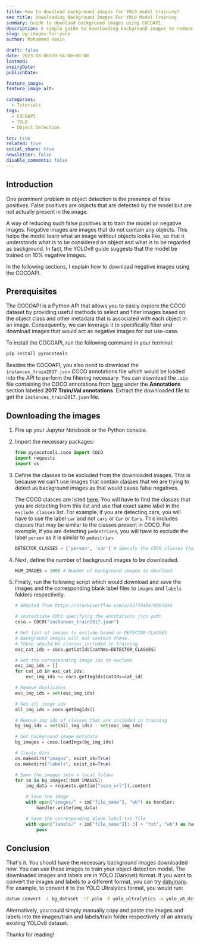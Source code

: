 ```yaml
---
title: How to download background images for YOLO model training?
seo_title: Downloading Background Images For YOLO Model Training
summary: Guide to download background images using COCOAPI.
description: A simple guide to downloading background images to reduce false positives in object detection models.
slug: bg-images-for-yolo
author: Mohammed Yasin

draft: false
date: 2023-08-06T09:54:00+08:00
lastmod:
expiryDate: 
publishDate: 

feature_image: 
feature_image_alt: 

categories:
  - Tutorials
tags:
  - COCOAPI
  - YOLO
  - Object Detection

toc: true
related: true
social_share: true
newsletter: false
disable_comments: false
---
```


## Introduction

One prominent problem in object detection is the presence of false positives. False positives are objects that are detected by the model but are not actually present in the image.

A way of reducing such false positives is to train the model on negative images. Negative images are images that do not contain any objects. This helps the model learn what an image without objects looks like, so that it understands what is to be considered an object and what is to be regarded as background. In fact, the YOLOv8 guide suggests that the model be trained on 10% negative images.

In the following sections, I explain how to download negative images using the COCOAPI.

## Prerequisites

The COCOAPI is a Python API that allows you to easily explore the COCO dataset by providing useful methods to select and filter images based on the object class and other metadata that is associated with each object in an image. Consequently, we can leverage it to specifically filter and download images that would act as negative images for our use-case.

To install the COCOAPI, run the following command in your terminal:
  
  ```bash
  pip install pycocotools
  ```

Besides the COCOAPI, you also need to download the `instances_train2017.json` COCO annotations file which would be loaded into the API to perform the filtering necessary. You can download the `.zip` file containing the COCO annotations from [here](https://cocodataset.org/#download) under the **Annotations** section labeled **2017 Train/Val annotations**. Extract the downloaded file to get the `instances_train2017.json` file.

## Downloading the images

1. Fire up your Jupyter Notebook or the Python console.
2. Import the necessary packages:

    ```python
    from pycocotools.coco import COCO
    import requests
    import os
    ```

3. Define the classes to be excluded from the downloaded images. This is because we can't use images that contain classes that we are trying to detect as background images as that would cause false negatives.

    The COCO classes are listed [here](https://github.com/ultralytics/yolov5/blob/df48c205c5fc7be5af6b067da1f7cb3efb770d88/data/coco.yaml). You will have to find the classes that you are detecting from this list and use that exact same label in the `exclude_classes` list. For example, if you are detecting cars, you will have to use the label `car` and not `cars` or `Car` or `Cars`. This includes classes that may be similar to the classes present in COCO. For example, if you are detecting `pedestrians`, you will have to exclude the label `person` as it is similar to `pedestrian`.

    ```python
    DETECTOR_CLASSES = ['person', 'car'] # Specify the COCO classes that you are detecting
    ```

4. Next, define the number of background images to be downloaded.

    ```python
    NUM_IMAGES = 1000 # Number of background images to download
    ```

5. Finally, run the following script which would download and save the images and the corresponding blank label files to `images` and `labels` folders respectively.

    ```python
    # Adapted from https://stackoverflow.com/a/62770484/8061030

    # instantiate COCO specifying the annotations json path
    coco = COCO("instances_train2017.json")

    # Get list of images to exclude based on DETECTOR_CLASSES
    # Background images will not contain these.
    # These should be classes included in training.
    exc_cat_ids = coco.getCatIds(catNms=DETECTOR_CLASSES)

    # Get the corresponding image ids to exclude
    exc_img_ids = []
    for cat_id in exc_cat_ids:
        exc_img_ids += coco.getImgIds(catIds=cat_id)

    # Remove duplicates
    exc_img_ids = set(exc_img_ids)

    # Get all image ids
    all_img_ids = coco.getImgIds()

    # Remove img ids of classes that are included in training
    bg_img_ids = set(all_img_ids) - set(exc_img_ids)

    # Get background image metadata
    bg_images = coco.loadImgs(bg_img_ids)

    # Create dirs
    os.makedirs("images", exist_ok=True)
    os.makedirs("labels", exist_ok=True)

    # Save the images into a local folder
    for im in bg_images[:NUM_IMAGES]:
        img_data = requests.get(im["coco_url"]).content

        # Save the image
        with open("images/" + im["file_name"], "wb") as handler:
            handler.write(img_data)

        # Save the corresponding blank label txt file
        with open("labels/" + im["file_name"][:-3] + "txt", "wb") as handler:
            pass
    ```

## Conclusion

That's it. You should have the necessary background images downloaded now. You can use these images to train your object detection model. The downloaded images and labels are in YOLO (Darknet) format. If you want to convert the images and labels to a different format, you can try [datumaro](https://openvinotoolkit.github.io/datumaro/latest/docs/command-reference/context_free/convert.html#convert). For example, to convert it to the YOLO Ultralytics format, you would run:

```bash
datum convert -i bg_dataset -if yolo -f yolo_ultralytics -o yolo_v8_dataset -- --save-media
```

Alternatively, you could simply manually copy and paste the images and labels into the images/train and labels/train folder respectively of an already existing YOLOv8 dataset.

Thanks for reading!

